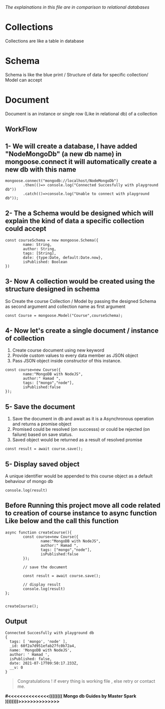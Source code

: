 *The explainations in this file are in comparison to relational databases*

# Collections 
Collections are like a table in database

# Schema 
Schema is like the blue print / Structure of data for specific collection/ Model can accept

# Document
Document is an instance or single row (Like in relational db) of a collection


## WorkFlow

##  1- We will create a database, I have added "NodeMongoDb" (a new db name) in mongoose.connect it will automatically create a new db with this name 

```
mongoose.connect("mongodb://localhost/NodeMongoDb")
        .then(()=> console.log("Connected Succesfully with playground db"))
        .catch(()=>console.log("Unable to connect with playground db"));
```

## 2- The a Schema would be designed which will explain the kind of data a specific collection could accept

```
const courseSchema = new mongoose.Schema({
        name: String,
        author: String,
        tags: [String],
        date: {type:Date, default:Date.now},
        isPublished: Boolean
})
```

## 3- Now A collection would be created using the structure designed in schema 

So Create the course Collection / Model by passing the designed Schema as second argument and collection name as first argument
```
const Course = mongoose.Model("Course",courseSchema);
```
##  4- Now let's create a single document / instance of collection
1. Create course document using new keyword
2. Provide custom values to every data member as JSON object  
3. Pass JSON object inside constructor of this instance.
```
const course=new Course({
        name:"MongoDB with NodeJS",
        author:" Hamad ",
        tags: ["mongo","node"],
        isPublished:false
});
```

## 5- Save the document

1. Save the document in db and await as it is a Asynchronous operation and returns a promise object
2. Promised could be resolved (on successs) or could be rejected (on failure) based on save status.
3. Saved object would be returned as a result of resolved promise
```
const result = await course.save();
```
## 5- Display saved object
A unique identifier would be appended to this course object as a default behaviour of mongo db 

```
console.log(result)
```

## Before Running this project move all code related to creation of course instance to async function Like below and the call this function 

```
async function createCourse(){        
        const course=new Course({
                name:"MongoDB with NodeJS",
                author:" Hamad ",
                tags: ["mongo","node"],
                isPublished:false
        });

        // save the document

        const result = await course.save();

        // display result
        console.log(result)
};


createCourse();
```

## Output

```
Connected Succesfully with playground db
{
  tags: [ 'mongo', 'node' ],
  _id: 60f2a7d951efab27fc0b72a4,
  name: 'MongoDB with NodeJS',
  author: ' Hamad ',
  isPublished: false,
  date: 2021-07-17T09:50:17.233Z,
  __v: 0
}

```



> Congratulations ! if every thing is working file , else retry or contact me.

**#<<<<<<<<<<<<<<(((((((( Mongo db Guides by Master Spark ))))))))>>>>>>>>>>>>>>**
